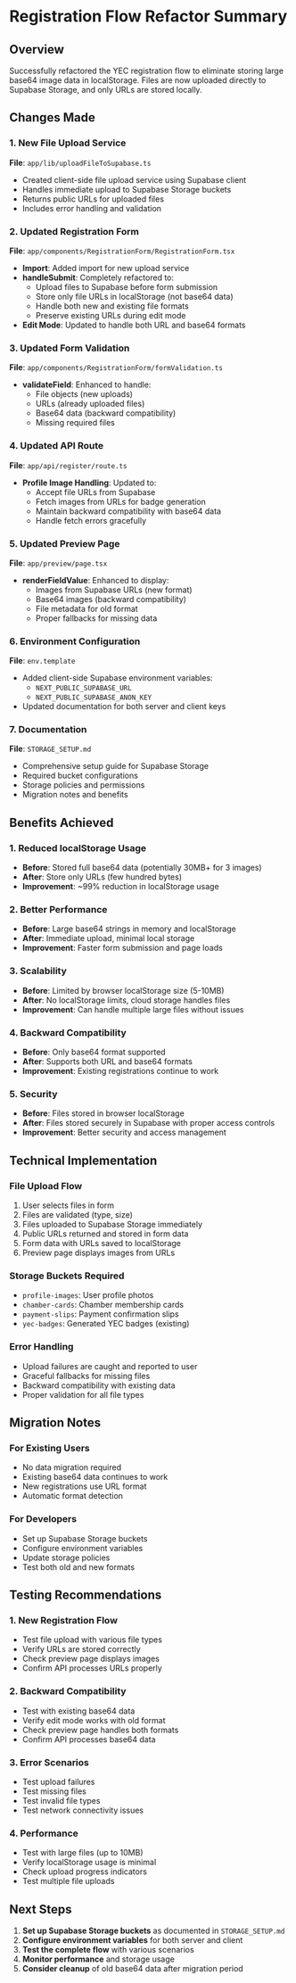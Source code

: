 # Registration Flow Refactor Summary

## Overview
Successfully refactored the YEC registration flow to eliminate storing large base64 image data in localStorage. Files are now uploaded directly to Supabase Storage, and only URLs are stored locally.

## Changes Made

### 1. New File Upload Service
**File**: `app/lib/uploadFileToSupabase.ts`
- Created client-side file upload service using Supabase client
- Handles immediate upload to Supabase Storage buckets
- Returns public URLs for uploaded files
- Includes error handling and validation

### 2. Updated Registration Form
**File**: `app/components/RegistrationForm/RegistrationForm.tsx`
- **Import**: Added import for new upload service
- **handleSubmit**: Completely refactored to:
  - Upload files to Supabase before form submission
  - Store only file URLs in localStorage (not base64 data)
  - Handle both new and existing file formats
  - Preserve existing URLs during edit mode
- **Edit Mode**: Updated to handle both URL and base64 formats

### 3. Updated Form Validation
**File**: `app/components/RegistrationForm/formValidation.ts`
- **validateField**: Enhanced to handle:
  - File objects (new uploads)
  - URLs (already uploaded files)
  - Base64 data (backward compatibility)
  - Missing required files

### 4. Updated API Route
**File**: `app/api/register/route.ts`
- **Profile Image Handling**: Updated to:
  - Accept file URLs from Supabase
  - Fetch images from URLs for badge generation
  - Maintain backward compatibility with base64 data
  - Handle fetch errors gracefully

### 5. Updated Preview Page
**File**: `app/preview/page.tsx`
- **renderFieldValue**: Enhanced to display:
  - Images from Supabase URLs (new format)
  - Base64 images (backward compatibility)
  - File metadata for old format
  - Proper fallbacks for missing data

### 6. Environment Configuration
**File**: `env.template`
- Added client-side Supabase environment variables:
  - `NEXT_PUBLIC_SUPABASE_URL`
  - `NEXT_PUBLIC_SUPABASE_ANON_KEY`
- Updated documentation for both server and client keys

### 7. Documentation
**File**: `STORAGE_SETUP.md`
- Comprehensive setup guide for Supabase Storage
- Required bucket configurations
- Storage policies and permissions
- Migration notes and benefits

## Benefits Achieved

### 1. **Reduced localStorage Usage**
- **Before**: Stored full base64 data (potentially 30MB+ for 3 images)
- **After**: Store only URLs (few hundred bytes)
- **Improvement**: ~99% reduction in localStorage usage

### 2. **Better Performance**
- **Before**: Large base64 strings in memory and localStorage
- **After**: Immediate upload, minimal local storage
- **Improvement**: Faster form submission and page loads

### 3. **Scalability**
- **Before**: Limited by browser localStorage size (5-10MB)
- **After**: No localStorage limits, cloud storage handles files
- **Improvement**: Can handle multiple large files without issues

### 4. **Backward Compatibility**
- **Before**: Only base64 format supported
- **After**: Supports both URL and base64 formats
- **Improvement**: Existing registrations continue to work

### 5. **Security**
- **Before**: Files stored in browser localStorage
- **After**: Files stored securely in Supabase with proper access controls
- **Improvement**: Better security and access management

## Technical Implementation

### File Upload Flow
1. User selects files in form
2. Files are validated (type, size)
3. Files uploaded to Supabase Storage immediately
4. Public URLs returned and stored in form data
5. Form data with URLs saved to localStorage
6. Preview page displays images from URLs

### Storage Buckets Required
- `profile-images`: User profile photos
- `chamber-cards`: Chamber membership cards  
- `payment-slips`: Payment confirmation slips
- `yec-badges`: Generated YEC badges (existing)

### Error Handling
- Upload failures are caught and reported to user
- Graceful fallbacks for missing files
- Backward compatibility with existing data
- Proper validation for all file types

## Migration Notes

### For Existing Users
- No data migration required
- Existing base64 data continues to work
- New registrations use URL format
- Automatic format detection

### For Developers
- Set up Supabase Storage buckets
- Configure environment variables
- Update storage policies
- Test both old and new formats

## Testing Recommendations

### 1. **New Registration Flow**
- Test file upload with various file types
- Verify URLs are stored correctly
- Check preview page displays images
- Confirm API processes URLs properly

### 2. **Backward Compatibility**
- Test with existing base64 data
- Verify edit mode works with old format
- Check preview page handles both formats
- Confirm API processes base64 data

### 3. **Error Scenarios**
- Test upload failures
- Test missing files
- Test invalid file types
- Test network connectivity issues

### 4. **Performance**
- Test with large files (up to 10MB)
- Verify localStorage usage is minimal
- Check upload progress indicators
- Test multiple file uploads

## Next Steps

1. **Set up Supabase Storage buckets** as documented in `STORAGE_SETUP.md`
2. **Configure environment variables** for both server and client
3. **Test the complete flow** with various scenarios
4. **Monitor performance** and storage usage
5. **Consider cleanup** of old base64 data after migration period 